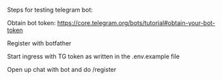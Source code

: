 Steps for testing telegram bot:

Obtain bot token:
https://core.telegram.org/bots/tutorial#obtain-your-bot-token

Register with botfather

Start ingress with TG token as written in the .env.example file

Open up chat with bot and do /register
